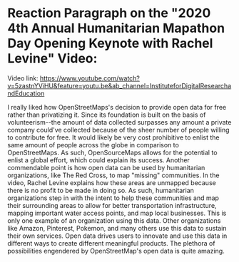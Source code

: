 # Reaction Paragraph on the "2020 4th Annual Humanitarian Mapathon Day Opening Keynote with Rachel Levine" Video:
Video link: https://www.youtube.com/watch?v=5zastnYViHU&feature=youtu.be&ab_channel=InstituteforDigitalResearchandEducation

I really liked how OpenStreetMaps's decision to provide open data for free rather than privatizing it. Since its foundation is built on the basis of volunteerism--the amount of data collected surpasses any amount a private company could've collected because of the sheer number of people willing to contribute for free. It would likely be very cost prohibitive to enlist the same amount of people across the globe in comparison to OpenStreetMaps. As such, OpenSourceMaps allows for the potential to enlist a global effort, which could explain its success. Another commendable point is how open data can be used by humanitarian organizations, like The Red Cross, to map "missing" communities. In the video, Rachel Levine explains how these areas are unmapped because there is no profit to be made in doing so. As such, humanitarian organizations step in with the intent to help these communities and map their surrounding areas to allow for better transportation infrastructure, mapping important water access points, and map local businesses. This is only one example of an organization using this data. Other organizations like Amazon, Pinterest, Pokemon, and many others use this data to sustain their own services. Open data drives users to innovate and use this data in different ways to create different meaningful products. The plethora of possibilities engendered by OpenStreetMap's open data is quite amazing. 
